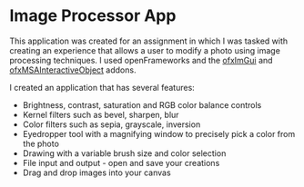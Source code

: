 # Image Processor App
This application was created for an assignment in which I was tasked with creating an experience that allows a user to modify a photo using image processing techniques. I used openFrameworks and the [ofxImGui](https://github.com/jvcleave/ofxImGui) and [ofxMSAInteractiveObject](https://github.com/memo/ofxMSAInteractiveObject/tree/master) addons.

I created an application that has several features:

<ul>
	<li>Brightness, contrast, saturation and RGB color balance controls</li>
	<li>Kernel filters such as bevel, sharpen, blur </li>
	<li>Color filters such as sepia, grayscale, inversion</li>
	<li>Eyedropper tool with a magnifying window to precisely pick a color from the photo</li>
	<li>Drawing with a variable brush size and color selection</li>
	<li>File input and output - open and save your creations</li>
	<li>Drag and drop images into your canvas</li>
</ul>
